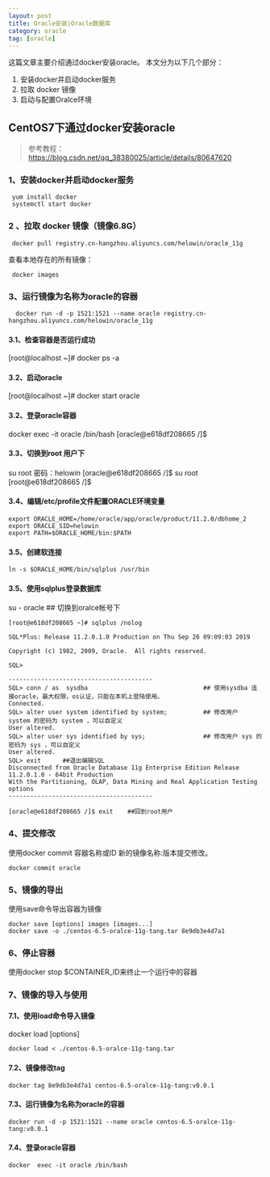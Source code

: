 ```yaml
---
layout: post
title: Oracle安装|Oracle数据库 
category: oracle
tag: [oracle]
---
```


这篇文章主要介绍通过docker安装oracle。
本文分为以下几个部分：
1. 安装docker并启动docker服务
2. 拉取 docker 镜像
3. 启动与配置Oralce环境

## CentOS7下通过docker安装oracle

> 参考教程：https://blog.csdn.net/qq_38380025/article/details/80647620

### 1、安装docker并启动docker服务
```
 yum install docker
 systemctl start docker
```
### 2 、拉取 docker 镜像（镜像6.8G）
```
 docker pull registry.cn-hangzhou.aliyuncs.com/helowin/oracle_11g
```
 查看本地存在的所有镜像：
```
 docker images
```
### 3、运行镜像为名称为oracle的容器
```
  docker run -d -p 1521:1521 --name oracle registry.cn-hangzhou.aliyuncs.com/helowin/oracle_11g
```
#### 3.1、检查容器是否运行成功
[root@localhost ~]# docker ps -a

#### 3.2、启动oracle
[root@localhost ~]# docker start oracle

#### 3.2、登录oracle容器
docker  exec -it oracle /bin/bash
[oracle@e618df208665 /]$

#### 3.3、切换到root 用户下
  su root
  密码：helowin
[oracle@e618df208665 /]$ su root
[root@e618df208665 /]$

#### 3.4、编辑/etc/profile文件配置ORACLE环境变量
```
export ORACLE_HOME=/home/oracle/app/oracle/product/11.2.0/dbhome_2
export ORACLE_SID=helowin
export PATH=$ORACLE_HOME/bin:$PATH
```
#### 3.5、创建软连接
```
ln -s $ORACLE_HOME/bin/sqlplus /usr/bin
```
#### 3.5、使用sqlplus登录数据库
su - oracle  ## 切换到oralce帐号下
```
[root@e618df208665 ~]# sqlplus /nolog

SQL*Plus: Release 11.2.0.1.0 Production on Thu Sep 26 09:09:03 2019

Copyright (c) 1982, 2009, Oracle.  All rights reserved.

SQL> 

----------------------------------------
SQL> conn / as  sysdba                                ## 使用sysdba 连接oracle，最大权限，os认证，只能在本机上登陆使用。
Connected.
SQL> alter user system identified by system;          ## 修改用户 system 的密码为 system ，可以自定义
User altered.
SQL> alter user sys identified by sys;                ## 修改用户 sys 的密码为 sys ，可以自定义
User altered.
SQL> exit      ##退出编辑SQL
Disconnected from Oracle Database 11g Enterprise Edition Release 11.2.0.1.0 - 64bit Production
With the Partitioning, OLAP, Data Mining and Real Application Testing options
----------------------------------------

[oracle@e618df208665 /]$ exit    ##回到root用户
```

### 4、提交修改
使用docker commit 容器名称或ID 新的镜像名称:版本提交修改。
```
docker commit oracle
```
### 5、镜像的导出
使用save命令导出容器为镜像
```
docker save [options] images [images...] 
docker save -o ./centos-6.5-oralce-11g-tang.tar 8e9db3e4d7a1
```
### 6、停止容器
使用docker stop $CONTAINER_ID来终止一个运行中的容器

### 7、镜像的导入与使用
#### 7.1、使用load命令导入镜像
docker load [options] 
```
docker load < ./centos-6.5-oralce-11g-tang.tar
```
#### 7.2、镜像修改tag
```
docker tag 8e9db3e4d7a1 centos-6.5-oralce-11g-tang:v0.0.1
```
#### 7.3、运行镜像为名称为oracle的容器
```
docker run -d -p 1521:1521 --name oracle centos-6.5-oralce-11g-tang:v0.0.1
```
#### 7.4、登录oracle容器
```
docker  exec -it oracle /bin/bash
```